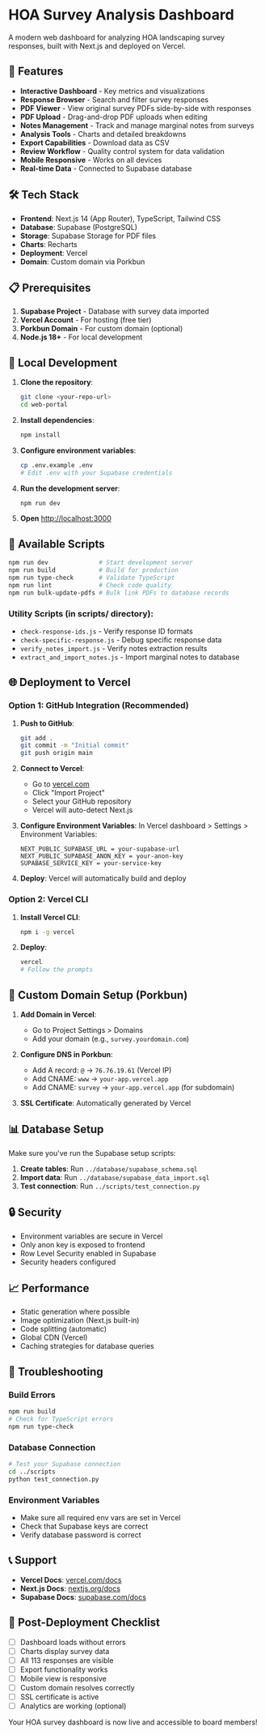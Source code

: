 # HOA Survey Analysis Dashboard

A modern web dashboard for analyzing HOA landscaping survey responses, built with Next.js and deployed on Vercel.

## 🚀 Features

- **Interactive Dashboard** - Key metrics and visualizations
- **Response Browser** - Search and filter survey responses  
- **PDF Viewer** - View original survey PDFs side-by-side with responses
- **PDF Upload** - Drag-and-drop PDF uploads when editing
- **Notes Management** - Track and manage marginal notes from surveys
- **Analysis Tools** - Charts and detailed breakdowns
- **Export Capabilities** - Download data as CSV
- **Review Workflow** - Quality control system for data validation
- **Mobile Responsive** - Works on all devices
- **Real-time Data** - Connected to Supabase database

## 🛠️ Tech Stack

- **Frontend**: Next.js 14 (App Router), TypeScript, Tailwind CSS
- **Database**: Supabase (PostgreSQL)
- **Storage**: Supabase Storage for PDF files
- **Charts**: Recharts
- **Deployment**: Vercel
- **Domain**: Custom domain via Porkbun

## 📋 Prerequisites

1. **Supabase Project** - Database with survey data imported
2. **Vercel Account** - For hosting (free tier)
3. **Porkbun Domain** - For custom domain (optional)
4. **Node.js 18+** - For local development

## 🔧 Local Development

1. **Clone the repository**:
   ```bash
   git clone <your-repo-url>
   cd web-portal
   ```

2. **Install dependencies**:
   ```bash
   npm install
   ```

3. **Configure environment variables**:
   ```bash
   cp .env.example .env
   # Edit .env with your Supabase credentials
   ```

4. **Run the development server**:
   ```bash
   npm run dev
   ```

5. **Open** [http://localhost:3000](http://localhost:3000)

## 📝 Available Scripts

```bash
npm run dev              # Start development server
npm run build            # Build for production
npm run type-check       # Validate TypeScript
npm run lint             # Check code quality
npm run bulk-update-pdfs # Bulk link PDFs to database records
```

### Utility Scripts (in scripts/ directory):
- `check-response-ids.js` - Verify response ID formats
- `check-specific-response.js` - Debug specific response data
- `verify_notes_import.js` - Verify notes extraction results
- `extract_and_import_notes.js` - Import marginal notes to database

## 🌐 Deployment to Vercel

### Option 1: GitHub Integration (Recommended)

1. **Push to GitHub**:
   ```bash
   git add .
   git commit -m "Initial commit"
   git push origin main
   ```

2. **Connect to Vercel**:
   - Go to [vercel.com](https://vercel.com)
   - Click "Import Project"
   - Select your GitHub repository
   - Vercel will auto-detect Next.js

3. **Configure Environment Variables**:
   In Vercel dashboard > Settings > Environment Variables:
   ```
   NEXT_PUBLIC_SUPABASE_URL = your-supabase-url
   NEXT_PUBLIC_SUPABASE_ANON_KEY = your-anon-key
   SUPABASE_SERVICE_KEY = your-service-key
   ```

4. **Deploy**: Vercel will automatically build and deploy

### Option 2: Vercel CLI

1. **Install Vercel CLI**:
   ```bash
   npm i -g vercel
   ```

2. **Deploy**:
   ```bash
   vercel
   # Follow the prompts
   ```

## 🔗 Custom Domain Setup (Porkbun)

1. **Add Domain in Vercel**:
   - Go to Project Settings > Domains
   - Add your domain (e.g., `survey.yourdomain.com`)

2. **Configure DNS in Porkbun**:
   - Add A record: `@` → `76.76.19.61` (Vercel IP)
   - Add CNAME: `www` → `your-app.vercel.app`
   - Add CNAME: `survey` → `your-app.vercel.app` (for subdomain)

3. **SSL Certificate**: Automatically generated by Vercel

## 📊 Database Setup

Make sure you've run the Supabase setup scripts:

1. **Create tables**: Run `../database/supabase_schema.sql`
2. **Import data**: Run `../database/supabase_data_import.sql`
3. **Test connection**: Run `../scripts/test_connection.py`

## 🔒 Security

- Environment variables are secure in Vercel
- Only anon key is exposed to frontend
- Row Level Security enabled in Supabase
- Security headers configured

## 📈 Performance

- Static generation where possible
- Image optimization (Next.js built-in)
- Code splitting (automatic)
- Global CDN (Vercel)
- Caching strategies for database queries

## 🐛 Troubleshooting

### Build Errors
```bash
npm run build
# Check for TypeScript errors
npm run type-check
```

### Database Connection
```bash
# Test your Supabase connection
cd ../scripts
python test_connection.py
```

### Environment Variables
- Make sure all required env vars are set in Vercel
- Check that Supabase keys are correct
- Verify database password is correct

## 📞 Support

- **Vercel Docs**: [vercel.com/docs](https://vercel.com/docs)
- **Next.js Docs**: [nextjs.org/docs](https://nextjs.org/docs)
- **Supabase Docs**: [supabase.com/docs](https://supabase.com/docs)

## 🎯 Post-Deployment Checklist

- [ ] Dashboard loads without errors
- [ ] Charts display survey data
- [ ] All 113 responses are visible
- [ ] Export functionality works
- [ ] Mobile view is responsive
- [ ] Custom domain resolves correctly
- [ ] SSL certificate is active
- [ ] Analytics are working (optional)

Your HOA survey dashboard is now live and accessible to board members!